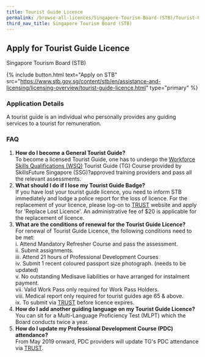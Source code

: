 ```yaml
---
title: Tourist Guide Licence
permalink: /browse-all-licences/Singapore-Tourism-Board-(STB)/Tourist-Guide-Licence
third_nav_title: Singapore Tourism Board (STB)
---
```


## Apply for Tourist Guide Licence

Singapore Tourism Board (STB)

{% include button.html text="Apply on STB" src="https://www.stb.gov.sg/content/stb/en/assistance-and-licensing/licensing-overview/tourist-guide-licence.html" type="primary" %}

### Application Details

<p>A tourist guide is an individual who personally provides any guiding services to a tourist for remuneration.</p>
 <h3>FAQ</h3>
 <ol>
 <li><strong>How do I become a General Tourist Guide?<br /></strong>To become a licensed Tourist Guide, one has to undergo the <a href="https://www.ssg-wsg.gov.sg/" target="_blank" rel="noopener">Workforce Skills Qualifications (WSQ)</a> Tourist Guide (TG) Course provided by SkillsFuture Singapore (SSG)?approved training providers and pass all the relevant assessments.</li>
 <li><strong>What should I do if I lose my Tourist Guide Badge?<br /></strong>If you have lost your tourist guide licence, you need to inform STB immediately and lodge a police report for the loss of licence. For the replacement of your licence, please log-on to <a href="https://trust.stb.gov.sg/" target="_blank" rel="noopener">TRUST</a> website and apply for 'Replace Lost Licence'. An administrative fee of $20 is applicable for the replacement of licence.</li>
 <li><strong>What are the conditions of renewal for the Tourist Guide Licence?<br /></strong>For renewal of Tourist Guide Licence, the following conditions need to be met:<br />i. Attend Mandatory Refresher Course and pass the assessment.<br />ii. Submit assignments.<br />iii. Attend 21 hours of Professional Development Courses<br />iv. Submit 1 recent coloured passport size photograph. (needs to be updated)<br />v. No outstanding Medisave liabilities or have arranged for instalment payment.<br />vii. Valid Work Pass only required for Work Pass Holders.<br />viii. Medical report only required for tourist guides age 65 & above.<br />ix. To submit via <a href="https://trust.stb.gov.sg/" target="_blank" rel="noopener">TRUST</a> before licence expires.</li>
 <li><strong>How do I add another guiding language on my Tourist Guide Licence?<br /></strong>You can sit for a Multi-Language Proficiency Test (MLPT) which the Board conducts twice a year.</li>
 <li><strong>How do I update my Professional Development Course (PDC) attendance?<br /></strong>From May 2019 onward, PDC providers will update TG's PDC attendance via <a href="https://trust.stb.gov.sg/" target="_blank" rel="noopener">TRUST</a>.</li>
 </ol>

